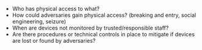 
* Who has physical access to what?
* How could adversaries gain physical access? (breaking and entry, social engineering, seizure)
* When are devices not monitored by trusted/responsible staff?
* Are there procedures or technical controls in place to mitigate if devices are lost or found by adversaries?
